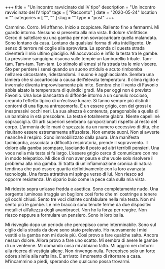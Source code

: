 +++
title = "Un incontro ravvicinato del IV tipo"
description = "Un incontro ravvicinato del IV tipo"
tags = [ "Racconto" ]
date = "2020-05-24"
location = ""
categories = [
  "",
  ""
]
slug = ""
type = "post"
+++

Cammino. Corro. Mi affanno. Inizio a zoppicare. Rallento fino a fermarmi. Mi guardo intorno. Nessuno si presenta alla mia vista. Il dolore s’infittisce. Cerco di saltellare su una gamba per non sovraccaricare quella malandata. Sono lontano da casa. Lontano da qualsiasi forma di vita intelligente.  Un senso di terrore mi coglie alla sprovvista. La sponda di questa strada diventerà il mio ultimo giaciglio. Mi accovaccio e infilo la testa tra le gambe. La pressione sanguigna risuona sulle tempie un tamburellio tribale.  Tam-tam. Tam-tam. Tam-tam. Lo stimolo all’emesi si fa strada tra le mie viscere. Sto per perdere i sensi quando un suono stridulo e acuto rimbomba nell’area circostante, ridestandomi. Il suono è agghiacciante. Sembra una lamiera che si accartoccia a causa dell’elevata temperatura. Il clima rigido e invernale diventa improvvisamente più mite. Sembra che il vento di Favonio abbia alzato la temperatura di quindici gradi. Ma per oggi non è previsto Favonio. Una luce biancastra si diffonde intorno a un cumulo roccioso, creando l’effetto tipico di un’eclisse lunare. Si fanno sempre più distinti i contorni di una figura antropomorfa. È un essere grigio, con dei grossi e inespressivi occhi neri. La sua altezza è contenuta, paragonabile a quella di un bambino in età prescolare. La testa è totalmente glabra. Niente capelli né sopracciglia. Gli arti superiori sembrano sproporzionati rispetto al resto del corpo. L’armonia delle mani è spezzata da un numero eccessivo di dita, che risultano essere estremamente affusolate. Non emette suoni. Non si avverte neanche il respiro. Sono immobilizzato dalla paura. Una manifesta tachicardia, associata a difficoltà respiratoria, prende il sopravvento. Il dolore alla gamba scompare, lasciando il posto ad altri terribili pensieri. Una voce nella mia testa si fa largo. L’essere grigio cerca di comunicare con me in modo telepatico. Mi dice di non aver paura e che vuole solo risolvere il problema alla mia gamba. Si tratta di un’infiammazione cronica di natura tendinea che può essere guarita definitivamente con la loro avanzata tecnologia. Una forza attrattiva mi spinge verso di lui. Non riesco ad opporre resistenza. Un sipario buio come la pece cala sulla mia vista. 

Mi ridesto sopra un’asse fredda e asettica. Sono completamente nudo. Una sorgente luminosa irraggia un bagliore così forte che mi costringe a tenere gli occhi chiusi. Sento tre voci distinte confabulare nella mia testa. Non mi sento più le gambe. Le mie braccia sono tenute ferme da due dispositivi metallici all’altezza degli avambracci. Non ho la forza per reagire. Non riesco neppure a formulare un pensiero. Sono in loro balia. 

Mi risveglio dopo un periodo che percepisco come interminabile. Sono sul ciglio della strada da dove sono stato prelevato. Ho nuovamente i miei vestiti e la gamba non mi duole più. Così provo a fare qualche salto. Ancora nessun dolore. Allora provo a fare uno scatto. Mi sembra di avere le gambe di un ventenne. Mi domando cosa mi abbiano fatto. Mi aggiro nei dintorni alla ricerca di vestigia aliene. Non rinvengo nulla. Percepisco solo un forte odore simile alla naftalina. È arrivato il momento di ritornare a casa. M’incammino a piedi, sperando che qualcuno possa trovarmi. 
